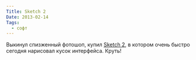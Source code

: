```yaml
---
Title: Sketch 2
Date: 2013-02-14
Tags:
  - софт
---
```


Выкинул спизженный фотошоп, купил [Sketch 2][1], в котором очень быстро сегодня нарисовал кусок интерфейса. Круть!

[1]: http://www.bohemiancoding.com/sketch/